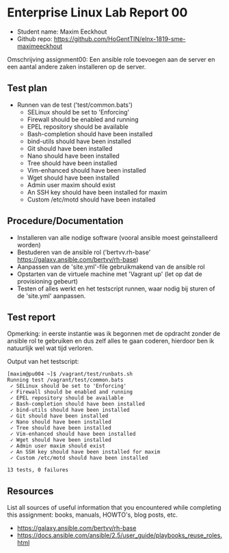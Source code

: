 # Enterprise Linux Lab Report 00

- Student name: Maxim Eeckhout
- Github repo: <https://github.com/HoGentTIN/elnx-1819-sme-maximeeckhout>

Omschrijving assignment00:
Een ansible role toevoegen aan de server en een aantal andere zaken installeren op de server.

## Test plan

* Runnen van de test ('test/common.bats')
  * SELinux should be set to 'Enforcing'
  * Firewall should be enabled and running
  * EPEL repository should be available
  * Bash-completion should have been installed
  * bind-utils should have been installed
  * Git should have been installed
  * Nano should have been installed
  * Tree should have been installed
  * Vim-enhanced should have been installed
  * Wget should have been installed
  * Admin user maxim should exist
  * An SSH key should have been installed for maxim
  * Custom /etc/motd should have been installed


## Procedure/Documentation


* Installeren van alle nodige software (vooral ansible moest geinstalleerd worden)
* Bestuderen van de ansible rol ('bertvv.rh-base' <https://galaxy.ansible.com/bertvv/rh-base>)
* Aanpassen van de 'site.yml'-file gebruikmakend van de ansible rol
* Opstarten van de virtuele machine met 'Vagrant up' (let op dat de provisioning gebeurt)
* Testen of alles werkt en het testscript runnen, waar nodig bij sturen of de 'site.yml' aanpassen.


## Test report

Opmerking: in eerste instantie was ik begonnen met de opdracht zonder de ansible rol te gebruiken en dus zelf alles te gaan coderen, hierdoor ben ik natuurlijk wel wat tijd verloren.

Output van het testscript:

```
[maxim@pu004 ~]$ /vagrant/test/runbats.sh
Running test /vagrant/test/common.bats
 ✓ SELinux should be set to 'Enforcing'
 ✓ Firewall should be enabled and running
 ✓ EPEL repository should be available
 ✓ Bash-completion should have been installed
 ✓ bind-utils should have been installed
 ✓ Git should have been installed
 ✓ Nano should have been installed
 ✓ Tree should have been installed
 ✓ Vim-enhanced should have been installed
 ✓ Wget should have been installed
 ✓ Admin user maxim should exist
 ✓ An SSH key should have been installed for maxim
 ✓ Custom /etc/motd should have been installed

13 tests, 0 failures

```

## Resources

List all sources of useful information that you encountered while completing this assignment: books, manuals, HOWTO's, blog posts, etc.
* <https://galaxy.ansible.com/bertvv/rh-base>
* <https://docs.ansible.com/ansible/2.5/user_guide/playbooks_reuse_roles.html>
